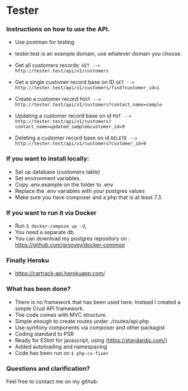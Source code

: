 # Tester

### Instructions on how to use the API.
* Use postman for testing
* tester.test is an example domain, use whatever domain you choose.

* Get all customers records:
`GET --> http://tester.test/api/v1/customers`

* Get a single customer record base on ID
`GET --> http://tester.test/api/v1/customers/find?customer_id=1`

* Create a customer record
`POST --> http://tester.test/api/v1/customers?contact_name=sample`

* Updating a customer record base on id
`PUT --> http://tester.test/api/v1/customers?contact_name=updated_sample&customer_id=9`

* Deleting a customer record base on id
`DELETE --> http://tester.test/api/v1/customers?customer_id=9`


### If you want to install locally:

* Set up database (customers table)
* Set environment variables.
* Copy .env.example on the folder to .env
* Replace the .env variables with your postgres values
* Make sure you have composer and a php that is at least 7.3.

### If you want to run it via Docker

* Run `$ docker-compose up -d`, 
* You need a separate db. 
* You can download my postgres repository on : https://github.com/groovey/docker-common


### Finally Heroku

- https://cartrack-api.herokuapp.com/

### What has been done?

* There is no framework that has been used here. Instead I created a simple Crud API framework. 
* The code comes with MVC structure.
* Simple enough to create routes under ./routes/api.php
* Use symfony components via composer and other packagist
* Coding standard to PSR
* Ready for ESlint for javascript, using (https://standardjs.com/)
* Added autoloading and namespacing
* Code has been run on `$ php-cs-fixer`

### Questions and clarification?

Feel free to contact me on my github. 